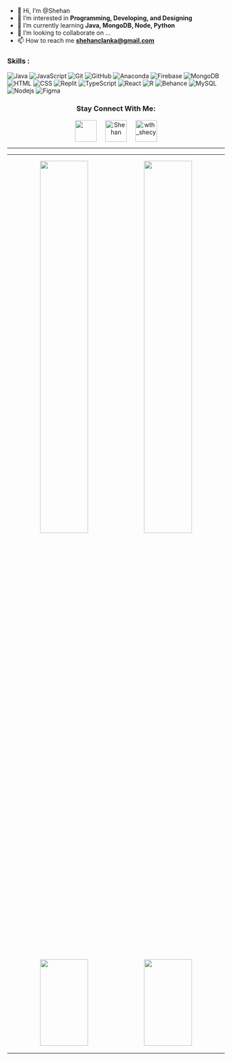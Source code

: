 - 👋 Hi, I’m @Shehan
- 👀 I’m interested in **Programming, Developing, and Designing**
- 🌱 I’m currently learning **Java, MongoDB, Node, Python**
- 💞️ I’m looking to collaborate on ...
- 📫 How to reach me **shehanclanka@gmail.com**

<!---
S-96-C/S-96-C is a ✨ special ✨ repository because its `README.md` (this file) appears on your GitHub profile.
You can click the Preview link to take a look at your changes.
--->

<div align="right">


  
</div>

### Skills : <br/>

![Java](https://img.shields.io/badge/-Java-red?style=flat-square&logo=java)
![JavaScript](https://img.shields.io/badge/-JavaScript-black?style=flat-square&logo=javascript)
![Git](https://img.shields.io/badge/-Git-black?style=flat-square&logo=git)
![GitHub](https://img.shields.io/badge/-GitHub-181717?style=flat-square&logo=github)
![Anaconda](https://img.shields.io/badge/Anaconda-%2344A833.svg?style=flat-badge&logo=anaconda&logoColor=white)
![Firebase](https://img.shields.io/badge/Firebase-007ACC?style=flat-square&logo=firebase)
![MongoDB](https://img.shields.io/badge/-MongoDB-black?style=flat-square&logo=mongodb)
![HTML](https://img.shields.io/badge/-HTML-E34F26?style=flat-square&logo=html)
![CSS](https://img.shields.io/badge/-CSS-1572B6?style=flat-square&logo=css)
![Replit](https://img.shields.io/badge/replit-667881?style=flat-badge&logo=replit&logoColor=white)
![TypeScript](https://img.shields.io/badge/-TypeScript-007ACC?style=flat-square&logo=typescript) 
![React](https://img.shields.io/badge/-React.js-2088FF?style=flat-square&logo=react)
![R](https://img.shields.io/badge/R-276DC3?style=flat-badge&logo=r&logoColor=white)
![Behance](https://img.shields.io/badge/Behance-1769ff?style=flat-badge&logo=behance&logoColor=white)
![MySQL](https://img.shields.io/badge/-MySQL-red?style=flat-badge&logo=mysql&logoColor=white)
![Nodejs](https://img.shields.io/badge/Node.js-339933?style=flat-badge&logo=nodedotjs&logoColor=white)
![Figma](https://img.shields.io/badge/-Figma-black?style=flat-square&logo=figma)


<h3 align="center">Stay Connect With Me:</h3>
<p align="center">
<a href="https://twitter.com/" target="blank"><img align="center" src="https://img.icons8.com/cute-clipart/64/000000/twitter.png" alt="" height="50" width="50" /></a> &nbsp;&nbsp;&nbsp;
<a href="https://www.linkedin.com/in/shehan-cooray-44a45016b/" target="blank"><img align="center" src="https://img.icons8.com/cute-clipart/64/000000/linkedin.png" alt="Shehan" height="50" width="50" /></a>&nbsp;&nbsp;&nbsp;&nbsp;
<a href="https://instagram.com/shecy_lanks" target="blank"><img align="center" src="https://img.icons8.com/cute-clipart/64/000000/instagram-new.png" alt="wth_shecy" height="50" width="50" /></a>
</p>

<hr>
<hr>

 <p align="center">
     
  <img  width="47%" src="https://github-readme-streak-stats.herokuapp.com/?user=s-96-c&theme=algolia&show_icons=true" /> 
  <img width="47%" src="https://github-readme-stats.vercel.app/api?username=s-96-c&theme=algolia&show_icons=true"/>
         
 </p>

 <p align="center">
  
  <img  width="47%" height="200px" src="https://github-readme-stats.vercel.app/api/top-langs/?username=s-96-c&hide=html&hide_title=true&hide_border=true&layout=compact&langs_count=6&exclude_repo=comp426,Redventures-Movie-Quotes&theme=react" />
         
  <img width="47%" height="200px" src="https://activity-graph.herokuapp.com/graph?username=s-96-c&bg_color=37383F&color=FFFFFF&line=FFFFFF&point=F8A427&hide_border=true&area=true&count_private=true"/>
  
 </p>
 
<hr>
